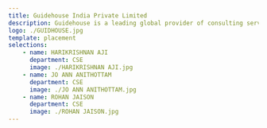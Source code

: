 ```yaml
---
title: Guidehouse India Private Limited
description: Guidehouse is a leading global provider of consulting services to the public sector and commercial markets.
logo: ./GUIDHOUSE.jpg
template: placement
selections:
    - name: HARIKRISHNAN AJI
      department: CSE
      image: ./HARIKRISHNAN AJI.jpg
    - name: JO ANN ANITHOTTAM
      department: CSE
      image: ./JO ANN ANITHOTTAM.jpg
    - name: ROHAN JAISON
      department: CSE
      image: ./ROHAN JAISON.jpg
---
```

